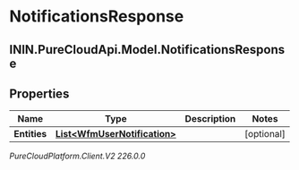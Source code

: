 # NotificationsResponse

## ININ.PureCloudApi.Model.NotificationsResponse

## Properties

|Name | Type | Description | Notes|
|------------ | ------------- | ------------- | -------------|
| **Entities** | [**List&lt;WfmUserNotification&gt;**](WfmUserNotification) |  | [optional] |



_PureCloudPlatform.Client.V2 226.0.0_
